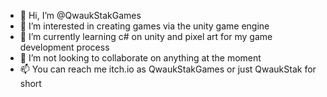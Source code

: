 - 👋 Hi, I’m @QwaukStakGames
- 👀 I’m interested in creating games via the unity game engine
- 🌱 I’m currently learning c# on unity and pixel art for my game development process
- 💞️ I’m not looking to collaborate on anything at the moment
- 📫 You can reach me itch.io as QwaukStakGames or just QwaukStak for short

<!---
QwaukStakGames/QwaukStakGames is a ✨ special ✨ repository because its `README.md` (this file) appears on your GitHub profile.
You can click the Preview link to take a look at your changes.
--->
